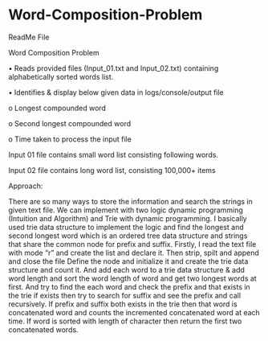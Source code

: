 # Word-Composition-Problem

ReadMe File

Word Composition Problem

•	Reads provided files (Input_01.txt and Input_02.txt) containing alphabetically sorted words list.

•	Identifies & display below given data in logs/console/output file

o	Longest compounded word

o	Second longest compounded word

o	Time taken to process the input file

Input 01 file contains small word list consisting following words.

Input 02 file contains long word list, consisting 100,000+ items

Approach:

There are so many ways to store the information and search the strings in given text file. We can implement with two logic dynamic programming (Intuition and Algorithm) and Trie with dynamic programming. I basically used trie data structure to implement the logic and find the longest and second longest word which is an ordered tree data structure and strings that share the common node for prefix and suffix. 
Firstly, I read the text file with mode “r” and create the list and declare it. Then strip, spilt and append and close the file
Define the node and initialize it and create the trie data structure and count it. And add each word to a trie data structure & add word length and sort the word length of word and get two longest words at first. And try to find the each word and check the prefix and that exists in the trie if exists then try to search for suffix and see the prefix and call recursively. If prefix and suffix both exists in the trie then that word is concatenated word and counts the incremented concatenated word at each time. If word is sorted with length of character then return the first two concatenated words.

